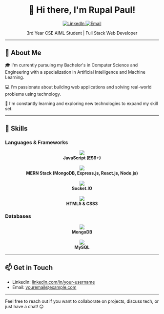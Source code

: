 <h1 align="center">👋 Hi there, I'm Rupal Paul!</h1>
<p align="center">
  <a href="https://linkedin.com/in/your-username">
    <img src="https://img.shields.io/badge/-LinkedIn-blue?style=flat-square&logo=Linkedin&logoColor=white&link=https://linkedin.com/in/your-username" alt="LinkedIn">
  </a>
  <a href="mailto:youremail@example.com">
    <img src="https://img.shields.io/badge/-Email-red?style=flat-square&logo=Gmail&logoColor=white" alt="Email">
  </a>
</p>

<p align="center">3rd Year CSE AIML Student | Full Stack Web Developer</p>

---

## 🚀 About Me

🎓 I'm currently pursuing my Bachelor's in Computer Science and Engineering with a specialization in Artificial Intelligence and Machine Learning.

💻 I'm passionate about building web applications and solving real-world problems using technology.

🌱 I'm constantly learning and exploring new technologies to expand my skill set.

---

## 🔧 Skills

### Languages & Frameworks
<div align="center">
  <img src="https://img.icons8.com/color/48/000000/javascript.png"/> <br/><b>JavaScript (ES6+)</b>
  <br/><br/>
  <img src="https://img.icons8.com/office/48/000000/react.png"/> <br/><b>MERN Stack (MongoDB, Express.js, React.js, Node.js)</b>
  <br/><br/>
  <img src="https://img.icons8.com/color/48/000000/socket-io.png"/> <br/><b>Socket.IO</b>
  <br/><br/>
  <img src="https://img.icons8.com/color/48/000000/html-5.png"/> <br/><b>HTML5 & CSS3</b>
</div>

### Databases
<div align="center">
  <img src="https://img.icons8.com/color/48/000000/mongodb.png"/> <br/><b>MongoDB</b>
  <br/><br/>
  <img src="https://img.icons8.com/color/48/000000/mysql.png"/> <br/><b>MySQL</b>
</div>

---

## 📫 Get in Touch

- LinkedIn: [linkedin.com/in/your-username](https://linkedin.com/in/your-username)
- Email: [youremail@example.com](mailto:youremail@example.com)

---

Feel free to reach out if you want to collaborate on projects, discuss tech, or just have a chat! 😊
